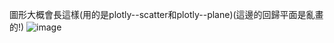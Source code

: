 圖形大概會長這樣(用的是plotly--scatter和plotly--plane)(這邊的回歸平面是亂畫的!)
![image](https://github.com/user-attachments/assets/1b789e4f-75e1-43e5-afd3-cf4c36cee5b8)

